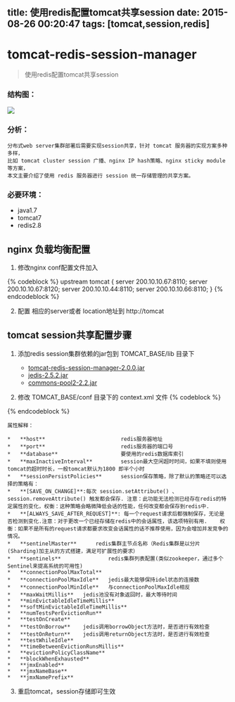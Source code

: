title: 使用redis配置tomcat共享session
date: 2015-08-26 00:20:47
tags: [tomcat,session,redis]
---
# tomcat-redis-session-manager

> 使用redis配置tomcat共享session

### 结构图：

<img src="http://images.cnitblog.com/blog/536814/201501/301356402377480.png"/>

### 分析：

	分布式web server集群部署后需要实现session共享，针对 tomcat 服务器的实现方案多种多样，
	比如 tomcat cluster session 广播、nginx IP hash策略、nginx sticky module等方案，
	本文主要介绍了使用 redis 服务器进行 session 统一存储管理的共享方案。

### 必要环境：

* java1.7
* tomcat7
* redis2.8



## nginx 负载均衡配置

1. 修改nginx conf配置文件加入

{% codeblock %}
upstream tomcat {
	server 200.10.10.67:8110;
	server 200.10.10.67:8120;
	server 200.10.10.44:8110;
	server 200.10.10.66:8110;
}
{% endcodeblock %}
		

2. 配置 相应的server或者 location地址到 http://tomcat


## tomcat session共享配置步骤

1. 添加redis session集群依赖的jar包到 TOMCAT_BASE/lib 目录下

	* <a href="https://github.com/izerui/tomcat-redis-session-manager/blob/master/jar/tomcat-redis-session-manager-2.0.0.jar?raw=true" target="_blank">tomcat-redis-session-manager-2.0.0.jar</a>
	* <a href="https://github.com/izerui/tomcat-redis-session-manager/blob/master/jar/jedis-2.5.2.jar?raw=true" target="_blank">jedis-2.5.2.jar</a>
	* <a href="https://github.com/izerui/tomcat-redis-session-manager/blob/master/jar/commons-pool2-2.2.jar?raw=true" target="_blank">commons-pool2-2.2.jar</a>


2. 修改 TOMCAT_BASE/conf 目录下的 context.xml 文件
{% codeblock %}
<Valve className="com.orangefunction.tomcat.redissessions.RedisSessionHandlerValve" />
<Manager className="com.orangefunction.tomcat.redissessions.RedisSessionManager"
 host="localhost"
 port="6379"
 database="0"
 maxInactiveInterval="60"
 sessionPersistPolicies="PERSIST_POLICY_1,PERSIST_POLICY_2,.."
 sentinelMaster="SentinelMasterName"
 sentinels="sentinel-host-1:port,sentinel-host-2:port,.."/>
{% endcodeblock %}

	属性解释：

	*	**host** 						redis服务器地址
	*	**port** 						redis服务器的端口号
	*	**database** 					要使用的redis数据库索引
	*	**maxInactiveInterval** 		session最大空闲超时时间，如果不填则使用tomcat的超时时长，一般tomcat默认为1800 即半个小时
	*	**sessionPersistPolicies**		session保存策略，除了默认的策略还可以选择的策略有：
	*	**[SAVE_ON_CHANGE]**:每次 session.setAttribute() 、 session.removeAttribute() 触发都会保存. 注意：此功能无法检测已经存在redis的特定属性的变化，权衡：这种策略会略微降低会话的性能，任何改变都会保存到redis中.
	*	**[ALWAYS_SAVE_AFTER_REQUEST]**: 每一个request请求后都强制保存，无论是否检测到变化.注意：对于更改一个已经存储在redis中的会话属性，该选项特别有用. 	权衡：如果不是所有的request请求都要求改变会话属性的话不推荐使用，因为会增加并发竞争的情况。
	* 	**sentinelMaster**		redis集群主节点名称（Redis集群是以分片(Sharding)加主从的方式搭建，满足可扩展性的要求）
	* 	**sentinels**				redis集群列表配置(类似zookeeper，通过多个Sentinel来提高系统的可用性)
	* 	**connectionPoolMaxTotal**	
	* 	**connectionPoolMaxIdle**	jedis最大能够保持idel状态的连接数
	* 	**connectionPoolMinIdle**	与connectionPoolMaxIdle相反
	* 	**maxWaitMillis**	jedis池没有对象返回时，最大等待时间
	* 	**minEvictableIdleTimeMillis**
	* 	**softMinEvictableIdleTimeMillis**
	* 	**numTestsPerEvictionRun**
	* 	**testOnCreate**
	* 	**testOnBorrow**	jedis调用borrowObject方法时，是否进行有效检查
	* 	**testOnReturn**	jedis调用returnObject方法时，是否进行有效检查
	* 	**testWhileIdle**
	* 	**timeBetweenEvictionRunsMillis**
	* 	**evictionPolicyClassName**
	* 	**blockWhenExhausted**
	* 	**jmxEnabled**
	* 	**jmxNameBase**
	* 	**jmxNamePrefix**

3. 重启tomcat，session存储即可生效
